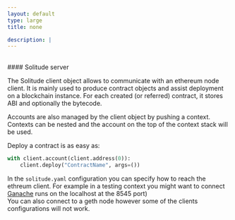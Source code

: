 ```yaml
---
layout: default
type: large
title: none

description: |
---
```

<br/>
#### Solitude server 

The Solitude client object allows to communicate with an ethereum node client.
It is mainly used to produce contract objects and assist deployment on a blockchain instance.
For each created (or referred) contract, it stores ABI and optionally the bytecode.

Accounts are also managed by the client object by pushing a context.         Contexts can be nested and the account on the top of the context stack will
be used.

Deploy a contract is as easy as:

```python
with client.account(client.address(0)):
    client.deploy("ContractName", args=())
```

In the `solitude.yaml` configuration you can specify how to reach the ethreum client. For example in a testing context you might want to connect [Ganache](https://github.com/incerto-crypto/solitude) runs on the localhost at the 8545 port)  
You can also connect to a geth node however some of the clients configurations will not work.    
